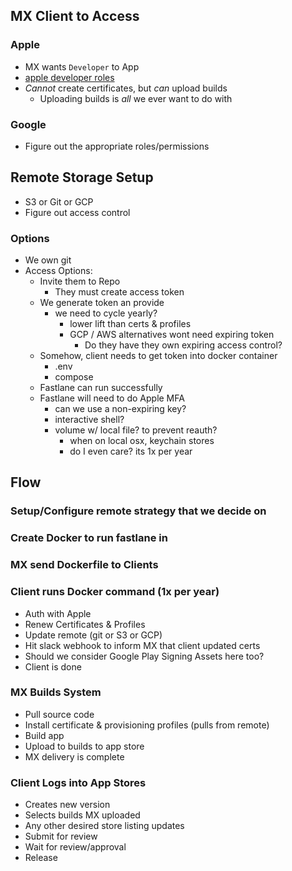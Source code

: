 
## MX Client to Access
### Apple 
- MX wants `Developer` to App
- [apple developer roles](https://developer.apple.com/help/account/manage-your-team/roles/)
- _Cannot_ create certificates, but _can_ upload builds
  - Uploading builds is _all_ we ever want to do with 
### Google
- Figure out the appropriate roles/permissions

## Remote Storage Setup
- S3 or Git or GCP
- Figure out access control

### Options
- We own git
- Access Options:
  - Invite them to Repo
    - They must create access token
  - We generate token an provide
    - we need to cycle yearly? 
      - lower lift than certs & profiles
      - GCP / AWS alternatives wont need expiring token
        - Do they have they own expiring access control?
  - Somehow, client needs to get token into docker container
    - .env
    - compose
  - Fastlane can run successfully 
  - Fastlane will need to do Apple MFA
    - can we use a non-expiring key? 
    - interactive shell?
    - volume w/ local file? to prevent reauth?
      - when on local osx, keychain stores  
      - do I even care? its 1x per year


## Flow

### Setup/Configure remote strategy that we decide on
### Create Docker to run fastlane in


### MX send Dockerfile to Clients
### Client runs Docker command (1x per year)
- Auth with Apple
- Renew Certificates & Profiles
- Update remote (git or S3 or GCP)
- Hit slack webhook to inform MX that client updated certs
- Should we consider Google Play Signing Assets here too?
- Client is done

### MX Builds System
- Pull source code
- Install certificate & provisioning profiles (pulls from remote)
- Build app
- Upload to builds to app store
- MX delivery is complete

### Client Logs into App Stores
- Creates new version
- Selects builds MX uploaded 
- Any other desired store listing updates
- Submit for review
- Wait for review/approval
- Release

